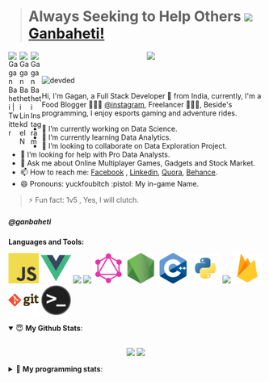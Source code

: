 > # Always Seeking to Help Others <img src="https://raw.githubusercontent.com/MartinHeinz/MartinHeinz/master/wave.gif" width="30px"> [Ganbaheti!](http://ompal.me)
 <img align='right' src="https://media.giphy.com/media/xT1XGEVSIzSoraiPTO/giphy.gif" width="230"> 
<a href="https://twitter.com/09ganbeast">
  <img align="left" alt="Gagan Baheti | Twitter" width="22px" src="https://cdn.jsdelivr.net/npm/simple-icons@v3/icons/twitter.svg" />
</a>
<a href="https://www.linkedin.com/in/gagan-baheti-62230614b">
  <img align="left" alt="Gagan Baheti LinkdeIN" width="22px" src="https://cdn.jsdelivr.net/npm/simple-icons@v3/icons/linkedin.svg" />
</a>
<a href="https://www.instagram.com/gan._.baheti/">
  <img align="left" alt="Gagan Baheti Instagram" width="22px" src="https://cdn.jsdelivr.net/npm/simple-icons@v3/icons/instagram.svg" />
</a>
<br />
<br />
 <p align="left"> <img src="https://komarev.com/ghpvc/?username=ganbaheti" alt="devded" /></p>

Hi, I'm Gagan, a Full Stack Developer 🚀 from India, currently, I'm a Food Blogger 🙍🏽‍♂️ [@instagram](https://www.instagram.com/theculinarybae/?hl=en), Freelancer 👨🏽‍💻, Beside's programming, I enjoy esports gaming and adventure rides.
  
- 🔭 I’m currently working on Data Science.
- 🌱 I’m currently learning Data Analytics.
- 👯 I’m looking to collaborate on Data Exploration Project.
- 🤔 I’m looking for help with Pro Data Analysts.
- 💬 Ask me about Online Multiplayer Games, Gadgets and Stock Market.
- 📫 How to reach me: [Facebook](https://www.facebook.com/gagan.baheti.5) , [Linkedin](https://in.linkedin.com/in/gagan-baheti-62230614b), [Quora](https://www.quora.com/profile/Gagan-Baheti-1), [Behance](https://www.behance.net/ganbaheti).
- 😄 Pronouns: yuckfoubitch :pistol: My in-game Name.
> ⚡ Fun fact:
> 1v5 , Yes, I will clutch. 
##### @ganbaheti

**Languages and Tools:**  

<code><img height="60" src="https://raw.githubusercontent.com/github/explore/80688e429a7d4ef2fca1e82350fe8e3517d3494d/topics/javascript/javascript.png"></code>
<code><img height="60" src="https://raw.githubusercontent.com/github/explore/80688e429a7d4ef2fca1e82350fe8e3517d3494d/topics/vue/vue.png"></code>
<code><img height="60" src="https://cdn.iconscout.com/icon/free/png-512/django-12-1175186.png"></code>
<code><img height="60" src="https://upload.wikimedia.org/wikipedia/commons/thumb/1/10/CSS3_and_HTML5_logos_and_wordmarks.svg/791px-CSS3_and_HTML5_logos_and_wordmarks.svg.png"></code>
<code><img height="60" src="https://raw.githubusercontent.com/github/explore/5c058a388828bb5fde0bcafd4bc867b5bb3f26f3/topics/graphql/graphql.png"></code>
<code><img height="60" src="https://raw.githubusercontent.com/github/explore/80688e429a7d4ef2fca1e82350fe8e3517d3494d/topics/nodejs/nodejs.png"></code>
<code><img height="60" src="https://raw.githubusercontent.com/github/explore/80688e429a7d4ef2fca1e82350fe8e3517d3494d/topics/cpp/cpp.png"></code>
<code><img height="60" src="https://raw.githubusercontent.com/github/explore/80688e429a7d4ef2fca1e82350fe8e3517d3494d/topics/python/python.png"></code>
<code><img height="60" src="https://cdn.iconscout.com/icon/free/png-512/aws-1869025-1583149.png"></code>
<code><img height="60" src="https://raw.githubusercontent.com/github/explore/80688e429a7d4ef2fca1e82350fe8e3517d3494d/topics/firebase/firebase.png"></code>
<code><img height="60" src="https://raw.githubusercontent.com/github/explore/80688e429a7d4ef2fca1e82350fe8e3517d3494d/topics/git/git.png"></code>
<code><img height="60" src="https://raw.githubusercontent.com/github/explore/80688e429a7d4ef2fca1e82350fe8e3517d3494d/topics/terminal/terminal.png"></code>

<details open>
 <summary> 😇 <b>My Github Stats</b>: </summary>
<br>
<p align = "center">
  <img src = "https://github-readme-stats.vercel.app/api?username=ganbaheti&show_icons=true&theme=tokyonight&line_height=27">
  <img src = "https://github-readme-stats.vercel.app/api/top-langs/?username=ganbaheti&hide=css,java,html&theme=tokyonight">
</p>
</details>
<details> 
 <summary>🤖 <b>My programming stats</b>: </summary>
<br>

<!--START_SECTION:waka-->
**I'm an Early 🐤** 

```text
🌞 Morning    118 commits    ████░░░░░░░░░░░░░░░░░░░░░   18.32% 
🌆 Daytime    214 commits    ████████░░░░░░░░░░░░░░░░░   33.23% 
🌃 Evening    234 commits    █████████░░░░░░░░░░░░░░░░   36.34% 
🌙 Night      78 commits     ███░░░░░░░░░░░░░░░░░░░░░░   12.11%

```
📅 **I'm Most Productive on Sunday** 

```text
Monday       65 commits     ██░░░░░░░░░░░░░░░░░░░░░░░   10.09% 
Tuesday      94 commits     ███░░░░░░░░░░░░░░░░░░░░░░   14.6% 
Wednesday    75 commits     ███░░░░░░░░░░░░░░░░░░░░░░   11.65% 
Thursday     101 commits    ████░░░░░░░░░░░░░░░░░░░░░   15.68% 
Friday       82 commits     ███░░░░░░░░░░░░░░░░░░░░░░   12.73% 
Saturday     107 commits    ████░░░░░░░░░░░░░░░░░░░░░   16.61% 
Sunday       120 commits    ████░░░░░░░░░░░░░░░░░░░░░   18.63%

```


📊 **This Week I Spent My Time On** 

```text
💬 Programming Languages: 
No Activity Tracked This Week

```

**I Mostly Code in Jupyter Notebook** 

```text
Jupyter Notebook         10 repos            █████████████████░░░░░░░░   71.43% 
C++                      2 repos             ███░░░░░░░░░░░░░░░░░░░░░░   14.29% 
HTML                     1 repo              █░░░░░░░░░░░░░░░░░░░░░░░░   7.14% 
JavaScript               1 repo              █░░░░░░░░░░░░░░░░░░░░░░░░   7.14%

```



<!--END_SECTION:waka-->

</details>



